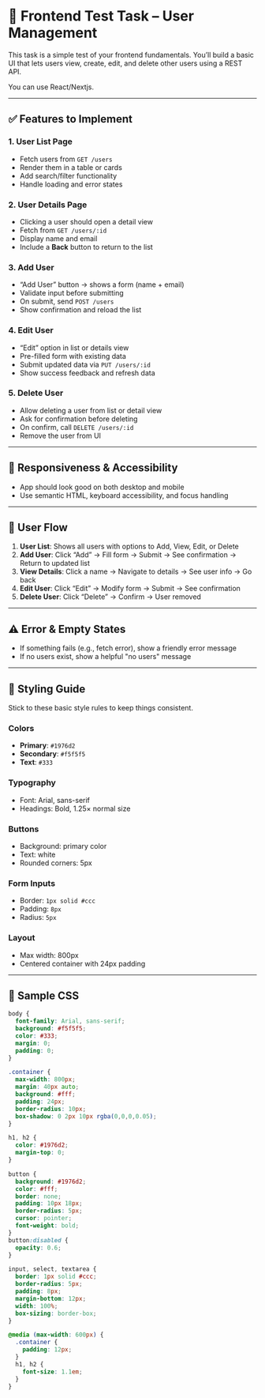 # 🧪 Frontend Test Task – User Management

This task is a simple test of your frontend fundamentals. You’ll build a basic UI that lets users view, create, edit, and delete other users using a REST API.

You can use React/Nextjs.

---

## ✅ Features to Implement

### 1. User List Page

- Fetch users from `GET /users`
- Render them in a table or cards
- Add search/filter functionality
- Handle loading and error states

### 2. User Details Page

- Clicking a user should open a detail view
- Fetch from `GET /users/:id`
- Display name and email
- Include a **Back** button to return to the list

### 3. Add User

- “Add User” button → shows a form (name + email)
- Validate input before submitting
- On submit, send `POST /users`
- Show confirmation and reload the list

### 4. Edit User

- “Edit” option in list or details view
- Pre-filled form with existing data
- Submit updated data via `PUT /users/:id`
- Show success feedback and refresh data

### 5. Delete User

- Allow deleting a user from list or detail view
- Ask for confirmation before deleting
- On confirm, call `DELETE /users/:id`
- Remove the user from UI

---

## 📱 Responsiveness & Accessibility

- App should look good on both desktop and mobile
- Use semantic HTML, keyboard accessibility, and focus handling

---

## 🔁 User Flow

1. **User List**: Shows all users with options to Add, View, Edit, or Delete
2. **Add User**: Click “Add” → Fill form → Submit → See confirmation → Return to updated list
3. **View Details**: Click a name → Navigate to details → See user info → Go back
4. **Edit User**: Click “Edit” → Modify form → Submit → See confirmation
5. **Delete User**: Click “Delete” → Confirm → User removed

---

## ⚠️ Error & Empty States

- If something fails (e.g., fetch error), show a friendly error message
- If no users exist, show a helpful "no users" message

---

## 🎨 Styling Guide

Stick to these basic style rules to keep things consistent.

### Colors
- **Primary**: `#1976d2`
- **Secondary**: `#f5f5f5`
- **Text**: `#333`

### Typography
- Font: Arial, sans-serif
- Headings: Bold, 1.25× normal size

### Buttons
- Background: primary color
- Text: white
- Rounded corners: 5px

### Form Inputs
- Border: `1px solid #ccc`
- Padding: `8px`
- Radius: `5px`

### Layout
- Max width: 800px
- Centered container with 24px padding

---

## 💾 Sample CSS

```css
body {
  font-family: Arial, sans-serif;
  background: #f5f5f5;
  color: #333;
  margin: 0;
  padding: 0;
}

.container {
  max-width: 800px;
  margin: 40px auto;
  background: #fff;
  padding: 24px;
  border-radius: 10px;
  box-shadow: 0 2px 10px rgba(0,0,0,0.05);
}

h1, h2 {
  color: #1976d2;
  margin-top: 0;
}

button {
  background: #1976d2;
  color: #fff;
  border: none;
  padding: 10px 18px;
  border-radius: 5px;
  cursor: pointer;
  font-weight: bold;
}
button:disabled {
  opacity: 0.6;
}

input, select, textarea {
  border: 1px solid #ccc;
  border-radius: 5px;
  padding: 8px;
  margin-bottom: 12px;
  width: 100%;
  box-sizing: border-box;
}

@media (max-width: 600px) {
  .container {
    padding: 12px;
  }
  h1, h2 {
    font-size: 1.1em;
  }
}
